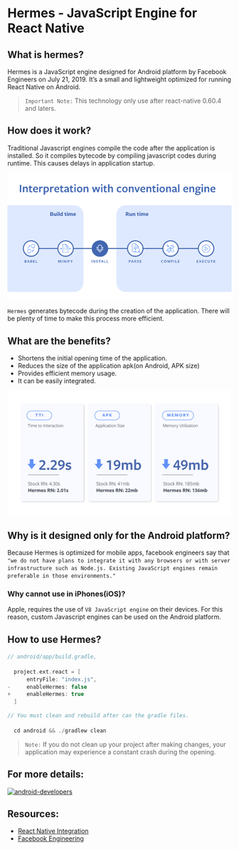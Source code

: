 # Hermes - JavaScript Engine for React Native
## What is hermes?
Hermes is a JavaScript engine designed for Android platform by Facebook Engineers on July 21, 2019.  It’s a small and lightweight optimized for running React Native on Android. 

> `Important Note:` This technology only use after react-native 0.60.4 and laters.

## How does it work?

Traditional Javascript engines compile the code after the application is installed. So it compiles bytecode by compiling javascript codes during runtime. This causes delays in application startup.

![Hermes Engine Gif](/assets/images/hermes.gif)

`Hermes` generates bytecode during the creation of the application. There will be plenty of time to make this process more efficient.

## What are the benefits?
- Shortens the initial opening time of the application.
- Reduces the size of the application apk(on Android, APK size)
- Provides efficient memory usage.
- It can be easily integrated.

![Hermes Engine Stats](/assets/images/hermesstats.jpg)

## Why is it designed only for the Android platform?
Because Hermes is optimized for mobile apps, facebook engineers say that `"we do not have plans to integrate it with any browsers or with server infrastructure such as Node.js. Existing JavaScript engines remain preferable in those environments."`

### Why cannot use in iPhones(iOS)?
Apple, requires the use of `V8 JavaScript engine` on their devices. For this reason, custom Javascript engines can be used on the Android platform. 

## How to use Hermes?

```gradle
// android/app/build.gradle,

  project.ext.react = [
      entryFile: "index.js",
-     enableHermes: false
+     enableHermes: true
  ]
```

```java
// You must clean and rebuild after can the gradle files.

  cd android && ./gradlew clean
```

> `Note:` If you do not clean up your project after making changes, your application may experience a constant crash during the opening.


## For more details:

[![android-developers](https://img.youtube.com/vi/zEjqDWqeDdg/0.jpg)](https://youtu.be/zEjqDWqeDdg)


## Resources:

- [React Native Integration](https://facebook.github.io/react-native/docs/hermes/)
- [Facebook Engineering](https://engineering.fb.com/android/hermes/)
